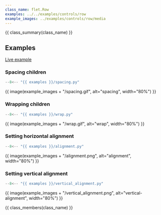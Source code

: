 ```yaml
---
class_name: flet.Row
examples: ../../examples/controls/row
example_images: ../examples/controls/row/media
---
```


{{ class_summary(class_name) }}

## Examples

[Live example](https://flet-controls-gallery.fly.dev/layout/row)

### Spacing children

```python
--8<-- "{{ examples }}/spacing.py"
```

{{ image(example_images + "/spacing.gif", alt="spacing", width="80%") }}


### Wrapping children

```python
--8<-- "{{ examples }}/wrap.py"
```

{{ image(example_images + "/wrap.gif", alt="wrap", width="80%") }}


### Setting horizontal alignment

```python
--8<-- "{{ examples }}/alignment.py"
```

{{ image(example_images + "/alignment.png", alt="alignment", width="80%") }}


### Setting vertical alignment

```python
--8<-- "{{ examples }}/vertical_alignment.py"
```

{{ image(example_images + "/vertical_alignment.png", alt="vertical-alignment", width="80%") }}


{{ class_members(class_name) }}
